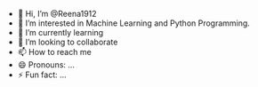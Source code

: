 - 👋 Hi, I’m @Reena1912
- 👀 I’m interested in Machine Learning and Python Programming.
- 🌱 I’m currently learning 
- 💞️ I’m looking to collaborate 
- 📫 How to reach me
- 😄 Pronouns: ...
- ⚡ Fun fact: ...

<!---
Reena1912/Reena1912 is a ✨ special ✨ repository because its `README.md` (this file) appears on your GitHub profile.
You can click the Preview link to take a look at your changes.
--->
